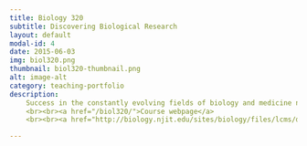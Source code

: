 ```yaml
---
title: Biology 320
subtitle: Discovering Biological Research
layout: default
modal-id: 4
date: 2015-06-03
img: biol320.png
thumbnail: biol320-thumbnail.png
alt: image-alt
category: teaching-portfolio
description:
    Success in the constantly evolving fields of biology and medicine necessitates staying current in scientific literature. This requires competency in skills such as analysis of primary sources, synthesis of information from multiple sources, and oral and written communication skills. This course focuses on these competencies. Students will develop skills needed to read and analyze scientific literature, and to communicate science through the making of short educational movies, scientific podcasts, and popular science articles.
    <br><br><a href="/biol320/">Course webpage</a>
    <br><br><a href="http://biology.njit.edu/sites/biology/files/lcms/docs/F16_BIOL_320_1.pdf">Latest syllabus</a>

---
```

